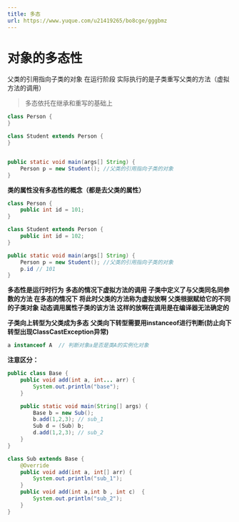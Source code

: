 ```yaml
---
title: 多态
url: https://www.yuque.com/u21419265/bo8cge/gggbmz
---
```




# 对象的多态性

父类的引用指向子类的对象
在运行阶段 实际执行的是子类重写父类的方法（虚拟方法的调用）

> 多态依托在继承和重写的基础上

```java
class Person {
}

class Student extends Person {
}


public static void main(args[] String) {
	Person p = new Student(); //父类的引用指向子类的对象
}
```

**类的属性没有多态性的概念（都是去父类的属性）**

```java
class Person {
    public int id = 101;
}

class Student extends Person {
    public int id = 102;
}

public static void main(args[] String) {
	Person p = new Student(); //父类的引用指向子类的对象
    p.id // 101
}

```

**多态性是运行时行为**
**多态的情况下虚拟方法的调用**
**子类中定义了与父类同名同参数的方法 在多态的情况下 将此时父类的方法称为虚拟放啊 父类根据赋给它的不同的子类对象 动态调用属性子类的该方法 这样的放啊在调用是在编译器无法确定的**

**子类向上转型为父类成为多态**
**父类向下转型需要用instanceof进行判断(防止向下转型出现ClassCastException异常)**

```java
a instanceof A  // 判断对象a是否是类A的实例化对象
```

**注意区分：**

```java
public class Base {
    public void add(int a, int... arr) {
        System.out.println("base");
    }

    public static void main(String[] args) {
        Base b = new Sub();
        b.add(1,2,3); // sub_1
        Sub d = (Sub) b;
        d.add(1,2,3); // sub_2
    }
}

class Sub extends Base {
    @Override
    public void add(int a, int[] arr) {
        System.out.println("sub_1");
    }
    public void add(int a,int b , int c)  {
        System.out.println("sub_2");
    }
}
```
